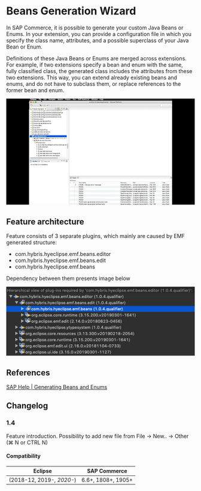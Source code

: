 # Beans Generation Wizard

In SAP Commerce, it is possible to generate your custom Java Beans or Enums. In your extension, you can provide a configuration file in which you specify the class name, attributes, and a possible superclass of your Java Bean or Enum.

Definitions of these Java Beans or Enums are merged across extensions. For example, if two extensions specify a bean and enum with the same, fully classified class, the generated class includes the attributes from these two extensions. This way, you can extend already existing beans and enums, and do not have to subclass them, or replace references to the former bean and enum.

![Bean Generation Wizard](Beans-Generation.gif)

## Feature architecture

Feature consists of 3 separate plugins, which mainly are caused by EMF generated structure:

* com.hybris.hyeclipse.emf.beans.editor
* com.hybris.hyeclipse.emf.beans.edit
* com.hybris.hyeclipse.emf.beans

Dependency between them presents image below

![plugin dependency tree](beans-generation-dependency.png)


## References

[SAP Help | Generating Beans and Enums](https://help.sap.com/viewer/d0224eca81e249cb821f2cdf45a82ace/1905/en-US/8bc53579866910149472ccbef0222ec5.html)


## Changelog

### 1.4

Feature introduction. Possibility to add new file from File -> New.. -> Other (&#8984; N or <kdb>CTRL</kbd> N)

#### Compatibility

| Eclipse | SAP Commerce |
| ------- | ------------ |
| (2018-12, 2019-*, 2020-*) | 6.6+, 1808+, 1905+ |